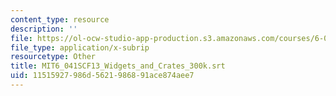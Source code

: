 ```yaml
---
content_type: resource
description: ''
file: https://ol-ocw-studio-app-production.s3.amazonaws.com/courses/6-041sc-probabilistic-systems-analysis-and-applied-probability-fall-2013/11515927986d5621986891ace874aee7_MIT6_041SCF13_Widgets_and_Crates_300k.vtt
file_type: application/x-subrip
resourcetype: Other
title: MIT6_041SCF13_Widgets_and_Crates_300k.srt
uid: 11515927-986d-5621-9868-91ace874aee7
---
```

